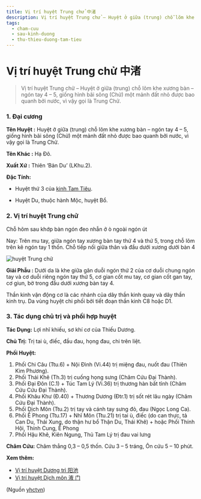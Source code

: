 ```yaml
---
title: Vị trí huyệt Trung chử 中渚
description: Vị trí huyệt Trung chử – Huyệt ở giữa (trung) chỗ lõm khe xương bàn – ngón tay 4 – 5, giống hình bãi sông (Chử) một mảnh đất nhỏ được bao quanh bởi nước, vì vậy gọi là Trung Chử.
tags:
  - cham-cuu
  - sau-kinh-duong
  - thu-thieu-duong-tam-tieu
---
```


# Vị trí huyệt Trung chử 中渚 

> Vị trí huyệt Trung chử – Huyệt ở giữa (trung) chỗ lõm khe xương bàn – ngón tay 4 – 5, giống hình bãi sông (Chử) một mảnh đất nhỏ được bao quanh bởi nước, vì vậy gọi là Trung Chử.

### 1. Đại cương

**Tên Huyệt :** Huyệt ở giữa (trung) chỗ lõm khe xương bàn – ngón tay 4 – 5, giống hình bãi sông (Chử) một mảnh đất nhỏ được bao quanh bởi nước, vì vậy gọi là Trung Chử.

**Tên Khác :** Hạ Đô.

**Xuất Xứ :** Thiên ‘Bản Du’ (LKhu.2).

**Đặc Tính:**

+ Huyệt thứ 3 của [kinh Tam Tiêu](/yhctvn/kinh-thu-thieu-duong-tam-tieu/).

+ Huyệt Du, thuộc hành Mộc, huyệt Bổ.

### 2. Vị trí huyệt Trung chử

Chỗ hõm sau khớp bàn ngón đeo nhẫn ở ò ngoài ngón út

Nay: Trên mu tay, giữa ngón tay xương bàn tay thứ 4 và thứ 5, trong chỗ lõm trên kẽ ngón tay 1 thốn. Chỗ tiếp nối giữa thân và đầu dưới xương dưới bàn 4

![huyệt Trung chử](/imgs/yhctvn/huyet-trung-chu-1-300x169.jpg)

**Giải Phẫu :** Dưới da là khe giữa gân duỗi ngón thứ 2 của cơ duỗi chung ngón tay và cơ duỗi riêng ngón tay thứ 5, cơ gian cốt mu tay, cơ gian cốt gan tay, cơ giun, bờ trong đầu dưới xương bàn tay 4.

Thần kinh vận động cơ là các nhánh của dây thần kinh quay và dây thần kinh trụ. Da vùng huyệt chi phối bởi tiết đoạn thần kinh C8 hoặc D1.

### 3. Tác dụng chủ trị và phối hợp huyệt

**Tác Dụng:** Lợi nhĩ khiếu, sơ khí cơ của Thiếu Dương.

**Chủ Trị:** Trị tai ù, điếc, đầu đau, họng đau, chi trên liệt.

**Phối Huyệt:**

1. Phối Chi Câu (Ttu.6) + Nội Đình (Vi.44) trị miệng đau, nuốt đau (Thiên Kim Phương).
2. Phối Thái Khê (Th.3) trị cuống họng sưng (Châm Cứu Đại Thành).
3. Phối Đại Đôn (C.1) + Túc Tam Lý (Vi.36) trị thương hàn bất tỉnh (Châm Cứu Cứu Đại Thành).
4. Phối Khâu Khư (Đ.40) + Thương Dương (Đtr.1) trị sốt rét lâu ngày (Châm Cứu Đại Thành).
5. Phối Dịch Môn (Ttu.2) trị tay và cánh tay sưng đỏ, đau (Ngọc Long Ca).
6. Phối Ế Phong (Ttu.17) + Nhĩ Môn (Ttu.21) trị tai ù, điếc (do can thực, tả Can Du, Thái Xung, do thận hư bổ Thận Du, Thái Khê) + hoặc Phối Thính Hội, Thính Cung, Ế Phong
7. Phối Hậu Khê, Kiên Ngung, Thủ Tam Lý trị đau vai lưng

**Châm Cứu:** Châm thẳng 0,3 – 0,5 thốn. Cứu 3 – 5 tráng, Ôn cứu 5 – 10 phút.

**Xem thêm:**

* [Vị trí huyệt Dương trì 阳池](/yhctvn/vi-tri-huyet-duong-tri-%e9%98%b3%e6%b1%a0/)
* [Vị trí huyệt Dịch môn 液 门](/yhctvn/vi-tri-huyet-dich-mon-%e6%b6%b2-%e9%97%a8/)

(Nguồn <a href="https://yhctvn.com/vi-tri-huyet-trung-chu-中渚/" target="_blank">yhctvn</a>)
